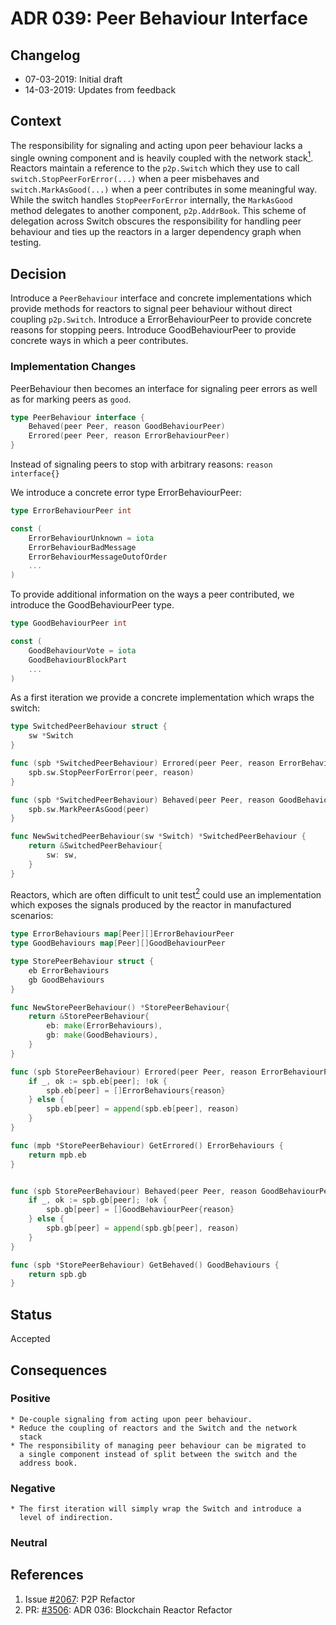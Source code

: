 # ADR 039: Peer Behaviour Interface

## Changelog
* 07-03-2019: Initial draft
* 14-03-2019: Updates from feedback

## Context

The responsibility for signaling and acting upon peer behaviour lacks a single 
owning component and is heavily coupled with the network stack[<sup>1</sup>](#references). Reactors
maintain a reference to the `p2p.Switch` which they use to call 
`switch.StopPeerForError(...)` when a peer misbehaves and 
`switch.MarkAsGood(...)` when a peer contributes in some meaningful way. 
While the switch handles `StopPeerForError` internally, the `MarkAsGood` 
method delegates to another component, `p2p.AddrBook`. This scheme of delegation 
across Switch obscures the responsibility for handling peer behaviour
and ties up the reactors in a larger dependency graph when testing.

## Decision

Introduce a `PeerBehaviour` interface and concrete implementations which
provide methods for reactors to signal peer behaviour without direct
coupling `p2p.Switch`.  Introduce a ErrorBehaviourPeer to provide
concrete reasons for stopping peers. Introduce GoodBehaviourPeer to provide
concrete ways in which a peer contributes.

### Implementation Changes

PeerBehaviour then becomes an interface for signaling peer errors as well
as for marking peers as `good`.

```go
type PeerBehaviour interface {
    Behaved(peer Peer, reason GoodBehaviourPeer)
    Errored(peer Peer, reason ErrorBehaviourPeer)
}
```

Instead of signaling peers to stop with arbitrary reasons:
`reason interface{}` 

We introduce a concrete error type ErrorBehaviourPeer:
```go
type ErrorBehaviourPeer int

const (
    ErrorBehaviourUnknown = iota
    ErrorBehaviourBadMessage
    ErrorBehaviourMessageOutofOrder
    ...
)
```

To provide additional information on the ways a peer contributed, we introduce
the GoodBehaviourPeer type.

```go
type GoodBehaviourPeer int

const (
    GoodBehaviourVote = iota
    GoodBehaviourBlockPart
    ...
)
```

As a first iteration we provide a concrete implementation which wraps
the switch:
```go
type SwitchedPeerBehaviour struct {
    sw *Switch
}

func (spb *SwitchedPeerBehaviour) Errored(peer Peer, reason ErrorBehaviourPeer) {
    spb.sw.StopPeerForError(peer, reason)
}

func (spb *SwitchedPeerBehaviour) Behaved(peer Peer, reason GoodBehaviourPeer) {
    spb.sw.MarkPeerAsGood(peer)
}

func NewSwitchedPeerBehaviour(sw *Switch) *SwitchedPeerBehaviour {
    return &SwitchedPeerBehaviour{
        sw: sw,
    }
}
```

Reactors, which are often difficult to unit test[<sup>2</sup>](#references) could use an implementation which exposes the signals produced by the reactor in
manufactured scenarios:

```go
type ErrorBehaviours map[Peer][]ErrorBehaviourPeer
type GoodBehaviours map[Peer][]GoodBehaviourPeer

type StorePeerBehaviour struct {
    eb ErrorBehaviours
    gb GoodBehaviours
}

func NewStorePeerBehaviour() *StorePeerBehaviour{
    return &StorePeerBehaviour{
        eb: make(ErrorBehaviours),
        gb: make(GoodBehaviours),
    }
}

func (spb StorePeerBehaviour) Errored(peer Peer, reason ErrorBehaviourPeer) {
    if _, ok := spb.eb[peer]; !ok {
        spb.eb[peer] = []ErrorBehaviours{reason}
    } else {
        spb.eb[peer] = append(spb.eb[peer], reason)
    }
}

func (mpb *StorePeerBehaviour) GetErrored() ErrorBehaviours {
    return mpb.eb
}


func (spb StorePeerBehaviour) Behaved(peer Peer, reason GoodBehaviourPeer) {
    if _, ok := spb.gb[peer]; !ok {
        spb.gb[peer] = []GoodBehaviourPeer{reason}
    } else {
        spb.gb[peer] = append(spb.gb[peer], reason)
    }
}

func (spb *StorePeerBehaviour) GetBehaved() GoodBehaviours {
    return spb.gb
}
```

## Status

Accepted

## Consequences

### Positive

    * De-couple signaling from acting upon peer behaviour.
    * Reduce the coupling of reactors and the Switch and the network
      stack
    * The responsibility of managing peer behaviour can be migrated to
      a single component instead of split between the switch and the
      address book.

### Negative

    * The first iteration will simply wrap the Switch and introduce a
      level of indirection.

### Neutral

## References

1. Issue [#2067](https://github.com/tendermint/classic/issues/2067): P2P Refactor
2. PR: [#3506](https://github.com/tendermint/classic/pull/3506): ADR 036: Blockchain Reactor Refactor
